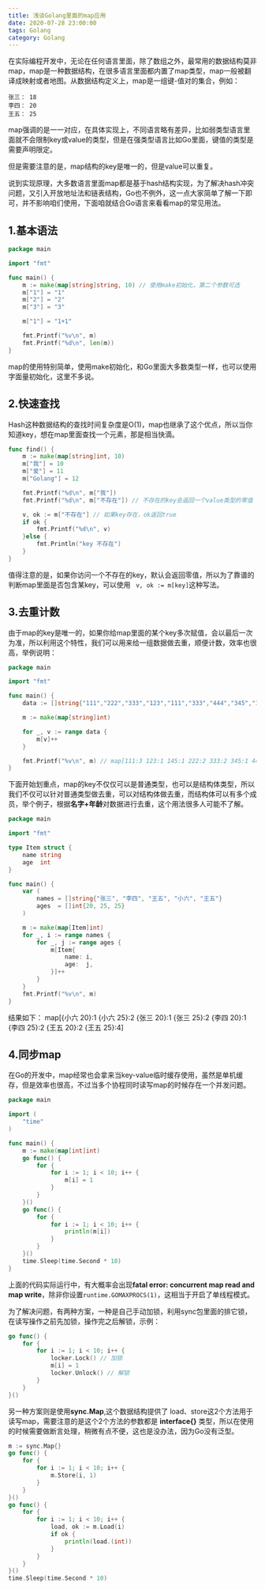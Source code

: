 ```yaml
---
title: 浅谈Golang里面的map应用
date: 2020-07-28 23:00:00
tags: Golang
category: Golang
---
```

在实际编程开发中，无论在任何语言里面，除了数组之外，最常用的数据结构莫非map，map是一种数据结构，在很多语言里面都内置了map类型，map一般被翻译成映射或者地图。从数据结构定义上，map是一组键-值对的集合，例如：
```
张三： 18
李四： 20
王五： 25
```
map强调的是一一对应，在具体实现上，不同语言略有差异，比如弱类型语言里面就不会限制key或value的类型，但是在强类型语言比如Go里面，键值的类型是需要声明限定。

但是需要注意的是，map结构的key是唯一的，但是value可以重复。

说到实现原理，大多数语言里面map都是基于hash结构实现，为了解决hash冲突问题，又引入开放地址法和链表结构，Go也不例外，这一点大家简单了解一下即可，并不影响咱们使用，下面咱就结合Go语言来看看map的常见用法。

<!--more-->

## 1.基本语法
```go
package main

import "fmt"

func main() {
    m := make(map[string]string, 10) // 使用make初始化，第二个参数可选
    m["1"] = "1"
    m["2"] = "2"
    m["3"] = "3"

    m["1"] = "1+1"

    fmt.Printf("%v\n", m)
    fmt.Printf("%d\n", len(m))
}
```
map的使用特别简单，使用make初始化，和Go里面大多数类型一样，也可以使用字面量初始化，这里不多说。

## 2.快速查找
Hash这种数据结构的查找时间复杂度是O(1)，map也继承了这个优点，所以当你知道key，想在map里面查找一个元素，那是相当快滴。
```go
func find() {
    m := make(map[string]int, 10)
    m["我"] = 10
    m["爱"] = 11
    m["Golang"] = 12

    fmt.Printf("%d\n", m["我"])
    fmt.Printf("%d\n", m["不存在"]) // 不存在的key会返回一个value类型的零值

    v, ok := m["不存在"] // 如果key存在，ok返回true
    if ok {
        fmt.Printf("%d\n", v)
    }else {
        fmt.Println("key 不存在")
    }
}
```
值得注意的是，如果你访问一个不存在的key，默认会返回零值，所以为了靠谱的判断map里面是否包含某key，可以使用 ``` v, ok := m[key]```这种写法。

## 3.去重计数
由于map的key是唯一的，如果你给map里面的某个key多次赋值，会以最后一次为准，所以利用这个特性，我们可以用来给一组数据做去重，顺便计数，效率也很高，举例说明：
```go
package main

import "fmt"

func main() {
    data := []string{"111","222","333","123","111","333","444","345","111","222","145","456"}

    m := make(map[string]int)

    for _, v := range data {
        m[v]++
    }

    fmt.Printf("%v\n", m) // map[111:3 123:1 145:1 222:2 333:2 345:1 444:1 456:1]
}
```
下面开始划重点，map的key不仅仅可以是普通类型，也可以是结构体类型，所以我们不仅可以针对普通类型做去重，可以对结构体做去重，而结构体可以有多个成员，举个例子，根据**名字+年龄**对数据进行去重，这个用法很多人可能不了解。
```go
package main

import "fmt"

type Item struct {
    name string
    age  int
}

func main() {
    var (
        names = []string{"张三", "李四", "王五", "小六", "王五"}
        ages  = []int{20, 25, 25}
    )

    m := make(map[Item]int)
    for _, i := range names {
        for _, j := range ages {
            m[Item{
                name: i,
                age:  j,
            }]++
        }
    }
    fmt.Printf("%v\n", m)
}
```
结果如下： map[{小六 20}:1 {小六 25}:2 {张三 20}:1 {张三 25}:2 {李四 20}:1 {李四 25}:2 {王五 20}:2 {王五 25}:4]

## 4.同步map
在Go的开发中，map经常也会拿来当key-value临时缓存使用，虽然是单机缓存，但是效率也很高，不过当多个协程同时读写map的时候存在一个并发问题。
```go
package main

import (
    "time"
)

func main() {
    m := make(map[int]int)
    go func() {
        for {
            for i := 1; i < 10; i++ {
                m[i] = 1
            }
        }
    }()
    go func() {
        for {
            for i := 1; i < 10; i++ {
                println(m[i])
            }
        }
    }()
    time.Sleep(time.Second * 10)
}
```
上面的代码实际运行中，有大概率会出现**fatal error: concurrent map read and map write**，除非你设置```runtime.GOMAXPROCS(1)```，这相当于开启了单线程模式。

为了解决问题，有两种方案，一种是自己手动加锁，利用sync包里面的排它锁，在读写操作之前先加锁，操作完之后解锁，示例：
```go
go func() {
    for {
        for i := 1; i < 10; i++ {
            locker.Lock() // 加锁
            m[i] = 1
            locker.Unlock() // 解锁
        }
    }
}()
```

另一种方案则是使用**sync.Map**,这个数据结构提供了 load、store这2个方法用于读写map，需要注意的是这个2个方法的参数都是 **interface{}** 类型，所以在使用的时候需要做断言处理，稍微有点不便，这也是没办法，因为Go没有泛型。
```go
m := sync.Map{}
go func() {
    for {
        for i := 1; i < 10; i++ {
            m.Store(i, 1)
        }
    }
}()
go func() {
    for {
        for i := 1; i < 10; i++ {
            load, ok := m.Load(i)
            if ok {
                println(load.(int))
            }
        }
    }
}()
time.Sleep(time.Second * 10)
```

